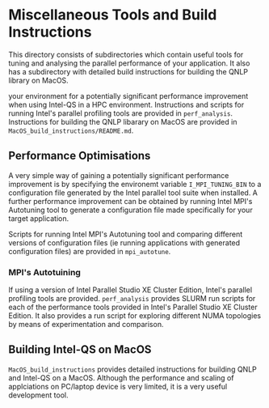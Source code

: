 # Miscellaneous Tools and Build Instructions

This directory consists of subdirectories which contain useful tools for tuning and analysing the parallel performance of your application. It also has a subdirectory with detailed build instructions for building the QNLP library on MacOS.

 your environment for a potentially significant performance improvement when using Intel-QS in a HPC environment. Instructions and scripts for running Intel's parallel profiling tools are provided in `perf_analysis`. Instructions for building the QNLP libarary on MacOS are provided in `MacOS_build_instructions/README.md`.

## Performance Optimisations

A very simple way of gaining a potentially significant performance improvement is by specifying the environemt variable `I_MPI_TUNING_BIN` to a configuration file generated by the Intel parallel tool suite when installed. A further performance improvement can be obtained by running Intel MPI's Autotuning tool to generate a configuration file made specifically for your target application.

Scripts for running Intel MPI's Autotuning tool and comparing different versions of configuration files (ie running applications with generated configuration files) are provided in `mpi_autotune`.

### MPI's Autotuining

If using a version of Intel Parallel Studio XE Cluster Edition, Intel's parallel profiling tools are provided. `perf_analysis` provides SLURM run scripts for each of the performance tools provided in Intel's Parallel Studio XE Cluster Edition. It also provides a run script for exploring different NUMA topologies by means of experimentation and comparison.

## Building Intel-QS on MacOS

`MacOS_build_instructions` provides detailed instructions for building QNLP and Intel-QS on a MacOS. Although the performance and scaling of applciations on PC/laptop device is very limited, it is a very useful development tool.
